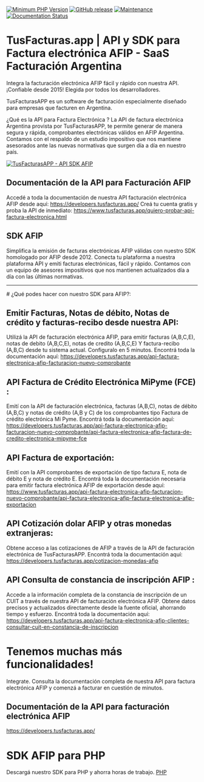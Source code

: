 

[![Minimum PHP Version](https://img.shields.io/badge/php-%3E%3D%207.2-8892BF.svg)](https://php.net/)
[![GitHub release](https://img.shields.io/badge/version-1.0-brightgreen)](https://github.com/vousys/tusfacturas/releases/)
[![Maintenance](https://img.shields.io/badge/Maintained%3F-yes-green.svg)](https://github.com/vousys/tusfacturas/graphs/commit-activity)
[![Documentation Status](https://readthedocs.org/projects/ansicolortags/badge/?version=latest)](https://developers.tusfacturas.app/)


# TusFacturas.app |  API y SDK para Factura electrónica AFIP - SaaS Facturación Argentina
Integra la facturación electrónica AFIP fácil y rápido con nuestra API. ¡Confiable desde 2015! Elegida por todos los desarrolladores.

TusFacturasAPP es un software de facturación especialmente diseñado para empresas que facturen en Argentina. 

¿Qué es la API para Factura Electrónica ?
La API de factura electrónica Argentina provista por TusFacturasAPP, te permite generar de manera segura y rápida, comprobantes electrónicas válidos en AFIP Argentina. Contamos con el respaldo de un estudio impositivo que nos mantiene asesorados ante las nuevas normativas que surgen día a día en nuestro país.

[![TusFacturasAPP - API SDK AFIP](https://cdn.tusfacturas.app/web/images/ig/157.webp)](https://cdn.tusfacturas.app/web/images/ig/157.webp)

## Documentación de la API para Facturación AFIP
Accedé a toda la documentación de nuestra API facturación electrónica AFIP desde aquí: https://developers.tusfacturas.app/
Creá tu cuenta gratis y proba la API de inmediato: https://www.tusfacturas.app/quiero-probar-api-factura-electronica.html


## SDK AFIP
Simplifica la emisión de facturas electrónicas AFIP válidas con nuestro SDK homologado por AFIP desde 2012.
Conecta tu plataforma a nuestra plataforma API y emiti facturas electrónicas, fácil y rápido. 
Contamos con un equipo de asesores impositivos que nos mantienen actualizados día a día con las últimas normativas.

<hr>
# ¿Qué podes hacer con nuestro SDK para AFIP?:

## Emitir Facturas, Notas de débito, Notas de crédito y facturas-recibo desde nuestra API:
Utilizá la API de facturación electrónica AFIP, para emitir facturas (A,B,C,E), notas de debito (A,B,C,E), notas de credito (A,B,C,E) Y factura-recibo (A,B,C) desde tu sistema actual. Configuralo en 5 minutos.
Encontrá toda la documentación aquí: https://developers.tusfacturas.app/api-factura-electronica-afip-facturacion-nuevo-comprobante


## API Factura de Crédito Electrónica MiPyme (FCE) :
Emití con la API de facturación electrónica, facturas (A,B,C), notas de débito (A,B,C) y notas de crédito (A,B y C) de los comprobantes tipo Factura de crédito electrónica Mi Pyme.
Encontrá toda la documentación aquí: https://developers.tusfacturas.app/api-factura-electronica-afip-facturacion-nuevo-comprobante/api-factura-electronica-afip-factura-de-credito-electronica-mipyme-fce

## API Factura de exportación:
Emití con la API comprobantes de exportación de tipo factura E, nota de débito E y nota de crédito E.
Encontrá toda la documentación necesaria para emitir factura electrónica AFIP de exportación desde aquí: https://www.tusfacturas.app/api-factura-electronica-afip-facturacion-nuevo-comprobante/api-factura-electronica-afip-factura-electronica-afip-exportacion

## API Cotización dolar AFIP y otras monedas extranjeras:
Obtene acceso a las cotizaciones de AFIP a través de la API de facturación electrónica de TusFacturasAPP.
Encontrá toda la documentación aquí: https://developers.tusfacturas.app/cotizacion-monedas-afip

## API Consulta de constancia de inscripción AFIP :
Accede a la información completa de la constancia de inscripción de un CUIT a través de nuestra API de facturación electrónica AFIP.
Obtene datos precisos y actualizados directamente desde la fuente oficial, ahorrando tiempo y esfuerzo.
Encontrá toda la documentación aquí: https://developers.tusfacturas.app/api-factura-electronica-afip-clientes-consultar-cuit-en-constancia-de-inscripcion

# Tenemos muchas más funcionalidades!
Integrate. Consulta la documentación completa de nuestra API para factura electrónica AFIP y comenzá a facturar en cuestión de minutos.

## Documentación de la API para facturación electrónica AFIP 
https://developers.tusfacturas.app/

# SDK AFIP para PHP 
Descargá nuestro SDK para PHP y ahorra horas de trabajo.
[PHP](https://github.com/vousys/tusfacturas/tree/master/php)

